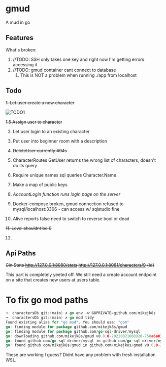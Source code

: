 # gmud

A mud in go

## Features

What's broken:
1. //TODO: SSH only takes one key and right now I'm getting errors accessing it
2. //TODO: gmud container cant connect to database
   1. This is NOT a problem when running ./app from localhost

## Todo

~~1. Let user create a new character~~ 

![TODO1](https://media4.giphy.com/media/DtcIXipywWrSlvXPrp/giphy.gif?cid=790b76115f4a0964390d82e9bc76ed9bd151e5d2ee43f9a3&rid=giphy.gif&ct=g)

~~1.5 Assign user to character~~

2. Let user login to an existing character

3. Put user into beginner room with a description

4. ~~DeleteUser currently 404s~~

5. CharacterRoutes GetUser returns the wrong list of characters, doesn't do its query

6. Require unique names sql queries Character.Name

7. Make a map of public keys

8. *AccountLogin function runs login page on the server*

9. Docker-compose broken, gmud connection refused to mysql/localhost:3306 - can access w/ sqlstudio fine

10. Alive reports false need to switch to reverse bool or dead

~~11. Level shouldnt be 0~~

12.


## Api Paths

~~Gin Stats http://127.0.0.1:8080/stats
http://127.0.0.1:8081/characters/9 {id}~~

This part is completely yeeted off. We still need a create account endpoint on a site that creates new users at users table.



# To fix go mod  paths

```go
➜  charactersDb git:(main) ✗ go env -w GOPRIVATE=github.com/mikejk8s
➜  charactersDb git:(main) ✗ go mod tidy
Found existing alias for "go mod". You should use: "gom"
go: finding module for package github.com/mikejk8s/gmud
go: finding module for package github.com/go-sql-driver/mysql
go: downloading github.com/mikejk8s/gmud v0.0.0-20220821060920-758a6a03bc00
go: found github.com/go-sql-driver/mysql in github.com/go-sql-driver/mysql v1.6.0
go: found github.com/mikejk8s/gmud in github.com/mikejk8s/gmud v0.0.0-20220821060920-758a6a03bc00
```

These are working I guess? Didnt have any problem with fresh installation WSL.
